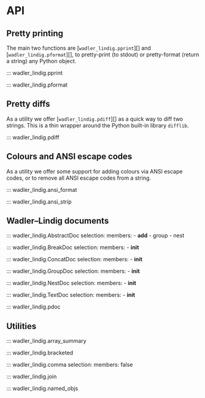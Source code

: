 # API

## Pretty printing

The main two functions are [`wadler_lindig.pprint`][] and [`wadler_lindig.pformat`][], to pretty-print (to stdout) or pretty-format (return a string) any Python object.

::: wadler_lindig.pprint

::: wadler_lindig.pformat

## Pretty diffs

As a utility we offer [`wadler_lindig.pdiff`][] as a quick way to diff two strings. This is a thin wrapper around the Python built-in library `difflib`.

::: wadler_lindig.pdiff

## Colours and ANSI escape codes

As a utility we offer some support for adding colours via ANSI escape codes, or to remove all ANSI escape codes from a string.

::: wadler_lindig.ansi_format

::: wadler_lindig.ansi_strip

## Wadler–Lindig documents

::: wadler_lindig.AbstractDoc
    selection:
        members:
            - __add__
            - group
            - nest

::: wadler_lindig.BreakDoc
    selection:
        members:
            - __init__

::: wadler_lindig.ConcatDoc
    selection:
        members:
            - __init__

::: wadler_lindig.GroupDoc
    selection:
        members:
            - __init__

::: wadler_lindig.NestDoc
    selection:
        members:
            - __init__

::: wadler_lindig.TextDoc
    selection:
        members:
            - __init__

::: wadler_lindig.pdoc

## Utilities

::: wadler_lindig.array_summary

::: wadler_lindig.bracketed

::: wadler_lindig.comma
    selection:
        members: false

::: wadler_lindig.join

::: wadler_lindig.named_objs